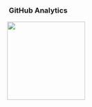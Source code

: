 ### &nbsp;GitHub Analytics

<p align="left">
<a href="https://github.com/malfunctixn">
<!--   <img height="180em" src="https://github-readme-stats-eight-theta.vercel.app/api/top-langs/?username=te-shashank&layout=compact&langs_count=8&theme=algolia"/> -->
  <img height="180em" src="https://github-readme-stats.vercel.app/api?username=te-shashank&count_private=true&show_icons=true&title_color=333&icon_color=333">
</a>
</p>
